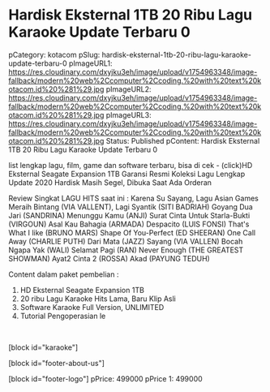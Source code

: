 # Hardisk Eksternal 1TB 20 Ribu Lagu Karaoke Update Terbaru 0

pCategory: kotacom
pSlug: hardisk-eksternal-1tb-20-ribu-lagu-karaoke-update-terbaru-0
pImageURL1: https://res.cloudinary.com/dxyjku3eh/image/upload/v1754963348/image-fallback/modern%20web%2Ccomputer%2Ccoding.%20with%20text%20kotacom.id%20%281%29.jpg
pImageURL2: https://res.cloudinary.com/dxyjku3eh/image/upload/v1754963348/image-fallback/modern%20web%2Ccomputer%2Ccoding.%20with%20text%20kotacom.id%20%281%29.jpg
pImageURL3: https://res.cloudinary.com/dxyjku3eh/image/upload/v1754963348/image-fallback/modern%20web%2Ccomputer%2Ccoding.%20with%20text%20kotacom.id%20%281%29.jpg
Status: Published
pContent: Hardisk Eksternal 1TB 20 Ribu Lagu Karaoke Update Terbaru 0

list lengkap lagu, film, game dan software terbaru, bisa di cek -   (click)HD Eksternal Seagate Expansion 1TB Garansi Resmi
Koleksi Lagu Lengkap Update 2020
Hardisk Masih Segel, Dibuka Saat Ada Orderan

Review Singkat LAGU HITS saat ini :
Karena Su Sayang, Lagu Asian Games Meraih Bintang (VIA VALLENT), Lagi Syantik (SITI BADRIAH) Goyang Dua Jari (SANDRINA) Menunggu Kamu (ANJI) Surat Cinta Untuk Starla-Bukti (VIRGOUN) Asal Kau Bahagia (ARMADA) Despacito (LUIS FONSI) That's What I like (BRUNO MARS) Shape Of You-Perfect (ED SHEERAN) One Call Away (CHARLIE PUTH) Dari Mata (JAZZ) Sayang (VIA VALLEN) Bocah Ngapa Yak (WALI) Selamat Pagi (RAN) Never Enough (THE GREATEST SHOWMAN) Ayat2 Cinta 2 (ROSSA) Akad (PAYUNG TEDUH)

Content dalam paket pembelian :
1. HD Eksternal Seagate Expansion 1TB  
2. 20 ribu Lagu Karaoke Hits Lama, Baru Klip Asli
3. Software Karaoke Full Version, UNLIMITED
4. Tutorial Pengoperasian le

&nbsp;

[block id="karaoke"]

[block id="footer-about-us"]

[block id="footer-logo"]
pPrice: 499000
pPrice 1: 499000